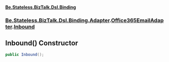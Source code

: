 #### [Be.Stateless.BizTalk.Dsl.Binding](README.md 'README')
### [Be.Stateless.BizTalk.Dsl.Binding.Adapter](Be.Stateless.BizTalk.Dsl.Binding.Adapter.md 'Be.Stateless.BizTalk.Dsl.Binding.Adapter').[Office365EmailAdapter](Office365EmailAdapter.md 'Be.Stateless.BizTalk.Dsl.Binding.Adapter.Office365EmailAdapter').[Inbound](Office365EmailAdapter.Inbound.md 'Be.Stateless.BizTalk.Dsl.Binding.Adapter.Office365EmailAdapter.Inbound')

## Inbound() Constructor

```csharp
public Inbound();
```